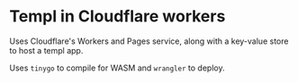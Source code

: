 # Templ in Cloudflare workers

Uses Cloudflare's Workers and Pages service, along with a key-value store to host a templ app.

Uses `tinygo` to compile for WASM and `wrangler` to deploy.
